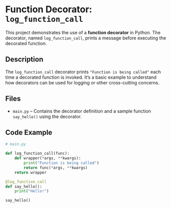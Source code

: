 # Function Decorator: `log_function_call`

This project demonstrates the use of a **function decorator** in Python. The decorator, named `log_function_call`, prints a message before executing the decorated function.

## Description

The `log_function_call` decorator prints `"Function is being called"` each time a decorated function is invoked. It’s a basic example to understand how decorators can be used for logging or other cross-cutting concerns.

## Files

- `main.py` – Contains the decorator definition and a sample function `say_hello()` using the decorator.

## Code Example

```python
# main.py

def log_function_call(func):
    def wrapper(*args, **kwargs):
        print("Function is being called")
        return func(*args, **kwargs)
    return wrapper

@log_function_call
def say_hello():
    print("Hello!")

say_hello()
